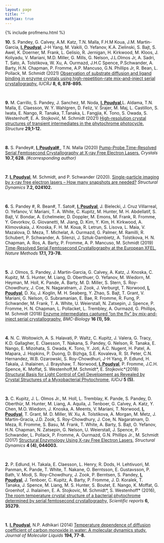 ```yaml
---
layout: page
title: ""
mathjax: true
---
```


{% include profmenu.html %}

**10.**   S. Pandey, G. Calvey, A.M. Katz, T.N. Malla, F.H.M Koua, J.M. Martin-Garcia, **<ins>I. Poudyal</ins>**, J-H Yang, M. Vakili, O. Yefanov, K.A. Zielinski, S. Bajt, S. Awel, K. Doerner, M. Frank, L. Gelisio, R. Jernigan, H. Kirkwood, M. Kloos, J. Koliyadu, V. Mariani, M.D. Miller, G. Mills, G. Nelson, J.L.Olmos Jr, A. Sadri, T. Sato, A. Tolstikova, W. Xu, A. Ourmazd, J.H.C Spence, P.Schwander, A. Barty, H.N. Chapman, P. Fromme, A.P. Mancuso, G.N. Phillips Jr, R. Bean, L. Pollack, M. Schmidt (2021) [Observation of substrate diffusion and ligand binding in enzyme crystals using high-repetition-rate mix-and-inject serial crystallography.](https://journals.iucr.org/m/issues/2021/06/00/mf5055/index.html) <em>IUCRJ</em> **8, 6, 878-895.**

<br>

**9.**   M. Carrillo, S. Pandey, J. Sanchez, M. Noda, **<ins>I. Poudyal</ins>**,L. Aldama, T.N. Malla, E. Claesson, W. Y. Wahlgren, D. Feliz, V. Šrajer, M. Maj, L. Castillon, S. Iwata, E. Nango, R. Tanaka, T.Tanaka, L. Fangjia, K. Tono, S. Owada, S. Westenhoff, E. A. Stojković, M. Schmidt (2021) [High-resolution crystal structures of transient intermediates in the phytochrome photocycle.](https://www.sciencedirect.com/science/article/pii/S0969212621000770)  <em>Structure</em> **29,1-12.**

<br>


**8.**   S. Pandey#, **<ins>I. Poudyal# </ins>**, T.N. Malla (2020) [Pump-Probe Time-Resolved Serial Femtosecond Crystallography at X-ray Free Electron Lasers.](https://www.mdpi.com/2073-4352/10/7/628) <em>Crystals</em> **10.7, 628.** <em>(#corresponding author)</em>

<br>


**7.**   **<ins>I. Poudyal</ins>**, M. Schmidt, and P. Schwander (2020). [Single-particle imaging by x-ray free electron lasers – How many snapshots are needed?](https://aca.scitation.org/doi/full/10.1063/1.5144516) <em>Structural Dynamics</em> **7.2, 024102.**

<br>


**6.**   S. Pandey #, R. Bean#, T. Sato#, **<ins>I. Poudyal</ins>**, J. Bielecki, J. Cruz Villarreal, O. Yefanov, V. Mariani, T. A. White, C. Kupitz, M. Hunter, M. H. Abdellatif, S. Bajt, V. Bondar, A. Echelmeier, D. Doppler, M. Emons, M. Frank, R. Fromme, Y. Gevorkov, G. Giovanetti, M. Jiang, D. Kim, Y. Kim, H. Kirkwood, A. Klimovskaia, J. Knoska, F. H. M. Koua, R. Letrun, S. Lisova, L. Maia, V. Mazalova, D. Meza, T. Michelat, A. Ourmazd, G. Palmer, M. Ramilli, R. Schubert, P. Schwander, A. Silenzi, J. Sztuk-Dambietz, A. Tolstikova, H. N. Chapman, A. Ros, A. Barty, P. Fromme, A. P. Mancuso, M. Schmidt (2019) [Time-Resolved Serial Femtosecond Crystallography at the European XFEL](https://www.nature.com/articles/s41592-019-0628-z), <em>Nature Methods</em> **17.1, 73-78.**

<br>

**5.**   J. Olmos, S. Pandey, J. Martin-Garcia, G. Calvey, A. Katz, J. Knoska, C. Kupitz, M. S. Hunter, M. Liang, D. Oberthuer, O. Yefanov, M. Wiedorn, M. Heyman, M. Holl, K. Pande, A. Barty, M. D. Miller, S. Stern, S. Roy-Chowdhury, J. Coe, N. Nagaratnam, J. Zook, J. Verburgt, T. Norwood, **<ins>I. Poudyal</ins>**, D. Xu, J. Koglin, M. H. Seaberg, Y. Zhao, S. Bajt, T. Grant, V. Mariani, G. Nelson, G. Subramanian, E. Bae, R. Fromme, R. Fung, P. Schwander, M. Frank, T. A. White, U. Weierstall, N. Zatsepin, J. Spence, P. Fromme, H. N. Chapman, L. Pollacket, L. Trembley, A. Ourmazd, G. Phillips, M. Schmidt (2018) [Enzyme intermediates captured “on the fly” by mix-and-inject serial crystallography](https://link.springer.com/article/10.1186/s12915-018-0524-5), <em>BMC-Biology</em> **16 (1), 59.**

<br>


**4.**   N. C. Woitowich, A. S. Halavati, P. Waltz, C. Kupitz, J. Valera, G. Tracy, K.D. Gallagher, E. Claesson, T. Nakana, S. Pandey, G. Nelson, R. Tanaka, E. Nango, E. Mizohata, S. Owada, K. Tono, Y. Joti, A.C. Nugent, H. Patel, A. Mapara, J. Hopkins, P. Duong, D. Bizhga, S.E. Kovaleva, R. St. Peter, C.N. Hernandez, W.B. Ozarowski, S. Roy-Chowdhuri, J-H Yang, P. Edlund, H. Takala, J. Ihalainen, J. Brayshaw, T. Norwood, **<ins>I. Poudyal</ins>**, P. Fromme, J.C.H. Spence, K. Moffat, S. Westenhoff,M. Schmidt*, E. Stojkovic*(2018) [Structural Basis for Light Control of Cell Development as Revealed by Crystal Structures of a Myxobacterial Phytochrome,](https://journals.iucr.org/m/issues/2018/05/00/jt5025/index.html) <em>IUCrJ</em> **5 (5).**

<br>


**3.**   C. Kupitz, J. L. Olmos Jr., M. Holl, L. Tremblay, K. Pande, S. Pandey, D. Oberthür, M. Hunter, M. Liang, A. Aquila, J. Tenboer, G. Calvey, A. Katz, Y. Chen, M.O. Wiedorn, J. Knoska, A. Meents, V. Mariani, T. Norwood, **<ins>I. Poudyal</ins>**, T. Grant, M. D. Miller, W. Xu, A. Tolstikova, A. Morgan, M. Metz, J. Martin-Gracia, J.D. Zook, S. Roy-Chowdhury, J. Coe, N. Nagaratnam, D. Meza, R. Fromme, S. Basu, M. Frank, T. White, A. Barty, S. Bajt, O. Yefanov, H.N. Chapman, N. Zatsepin, G. Nelson, U. Weierstall, J. Spence, P. Schwander, L. Pollack, P. Fromme, A. Ourmazd, G.N. Phillips Jr., M. Schmidt (2017) [Structural Enzymology Using X-ray Free Electron Lasers,](https://aca.scitation.org/doi/full/10.1063/1.4972069) <em>Structural Dynamics</em> **4 (4), 044003.**

<br>


**2.**   P. Edlund, H. Takala, E. Claesson, L. Henry, R. Dods, H. Lehtivuori, M. Panman, K. Pande, T. White, T. Nakane, O. Berntsson, E. Gustavsson, P. Bath, V. Modi, S. Roy-Chowdhury, J. Zook, P. Berntsen, S. Pandey, **<ins>I. Poudyal</ins>**, J. Tenboer, C. Kupitz, A. Barty, P. Fromme, J. D. Koralek, T. Tanaka, J. Spence, M. Liang, M. S. Hunter, S. Boutet, E. Nango, K. Moffat, G. Groenhof, J. Ihalainen, E. A. Stojkovic, M. Schmidt*, S. Westenhoff* (2016), [The room temperature crystal structure of a bacterial phytochrome determined by serial femtosecond crystallography,](https://www.nature.com/articles/srep35279) <em>Scientific reports</em> **6, 35279.** 

<br>

**1.**   **<ins>I. Poudyal</ins>**, N.P. Adhikari (2014) [Temperature dependence of diffusion coefficient of carbon monoxide in water: A molecular dynamics study,](https://www.sciencedirect.com/science/article/pii/S016773221400018X?casa_token=6moIhGsoZ10AAAAA:HD6OyJAzPIcbAmRiNQ0Yk9VLkbZGvuS8IxeOljCc-2fwpU_qbIZBibQERWziMwgaUbjgD0t6FQ) <em>Journal of Molecular Liquids</em> **194, 77-8.** 




